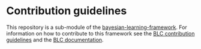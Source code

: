 # Contribution guidelines

This repository is a sub-module of the [bayesian-learning-framework](https://github.com/rickstaa/bayesian-learning-control). For information on how to contribute to this framework see the [BLC contribution guidelines](https://github.com/rickstaa/bayesian-learning-control/blob/main/contributing.md) and the [BLC documentation](https://rickstaa.github.io/bayesian-learning-control/dev/release_dev.html).
